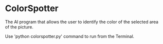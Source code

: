# ColorSpotter

The AI program that allows the user to identify the color of the selected area of the picture. 

Use 'python colorspotter.py' command to run from the Terminal.